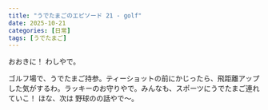 ```yaml
---
title: "うでたまごのエピソード 21 - golf"
date: 2025-10-21
categories: [日常]
tags: [うでたまご]
---
```


おおきに！ わしやで。

ゴルフ場で、うでたまご持参。ティーショットの前にかじったら、飛距離アップした気がするわ。ラッキーのお守りやで。みんなも、スポーツにうでたまご連れていこ！ ほな、次は 野球のの話やで～。
